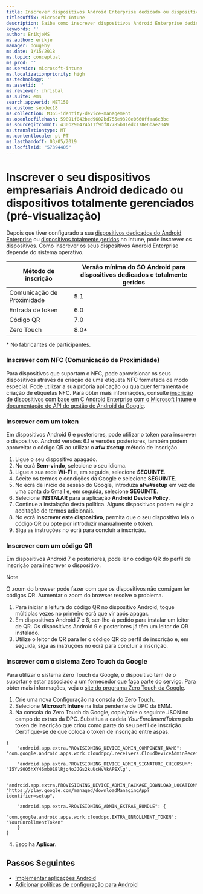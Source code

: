 ```yaml
---
title: Inscrever dispositivos Android Enterprise dedicado ou dispositivos totalmente geridos no Intune
titlesuffix: Microsoft Intune
description: Saiba como inscrever dispositivos Android Enterprise dedicado ou dispositivos totalmente geridos no Intune.
keywords: ''
author: ErikjeMS
ms.author: erikje
manager: dougeby
ms.date: 1/15/2018
ms.topic: conceptual
ms.prod: ''
ms.service: microsoft-intune
ms.localizationpriority: high
ms.technology: ''
ms.assetid: ''
ms.reviewer: chrisbal
ms.suite: ems
search.appverid: MET150
ms.custom: seodec18
ms.collection: M365-identity-device-management
ms.openlocfilehash: 59891f042bed9602bd755e9320e0660ffaa6c3bc
ms.sourcegitcommit: 430b290474b11f9df87785b01edc178e6bae2049
ms.translationtype: MT
ms.contentlocale: pt-PT
ms.lasthandoff: 03/05/2019
ms.locfileid: "57394405"
---
```

# <a name="enroll-your-android-enterprise-dedicated-devices-or-fully-managed-devices-preview"></a>Inscrever o seu dispositivos empresariais Android dedicado ou dispositivos totalmente gerenciados (pré-visualização)

Depois que tiver configurado a sua [dispositivos dedicados do Android Enterprise](android-kiosk-enroll.md) ou [dispositivos totalmente geridos](android-fully-managed-enroll.md) no Intune, pode inscrever os dispositivos. Como inscrever os seus dispositivos Android Enterprise depende do sistema operativo.

| Método de inscrição | Versão mínima do SO Android para dispositivos dedicados e totalmente geridos |
| ----- | ----- |
| Comunicação de Proximidade | 5.1 |
| Entrada de token | 6.0 |
| Código QR | 7.0 |
| Zero Touch  | 8.0\* |

\* No fabricantes de participantes.

### <a name="enroll-by-using-near-field-communication-nfc"></a>Inscrever com NFC (Comunicação de Proximidade)

Para dispositivos que suportam o NFC, pode aprovisionar os seus dispositivos através da criação de uma etiqueta NFC formatada de modo especial. Pode utilizar a sua própria aplicação ou qualquer ferramenta de criação de etiquetas NFC. Para obter mais informações, consulte [inscrição de dispositivos com base em C Android Enterprise com o Microsoft Intune](https://blogs.technet.microsoft.com/cbernier/2018/10/15/nfc-based-android-enterprise-device-enrollment-with-microsoft-intune/) e [documentação de API de gestão de Android da Google](https://developers.google.com/android/management/provision-device#nfc_method).

### <a name="enroll-by-using-a-token"></a>Inscrever com um token

Em dispositivos Android 6 e posteriores, pode utilizar o token para inscrever o dispositivo. Android versões 6.1 e versões posteriores, também podem aproveitar o código QR ao utilizar o **afw #setup** método de inscrição.

1. Ligue o seu dispositivo apagado.
2. No ecrã **Bem-vindo**, selecione o seu idioma.
3. Ligue a sua rede **Wi-Fi** e, em seguida, selecione **SEGUINTE**.
4. Aceite os termos e condições da Google e selecione **SEGUINTE**.
5. No ecrã de início de sessão do Google, introduza **afw#setup** em vez de uma conta do Gmail e, em seguida, selecione **SEGUINTE**.
6. Selecione **INSTALAR** para a aplicação **Android Device Policy**.
7. Continue a instalação desta política.  Alguns dispositivos podem exigir a aceitação de termos adicionais. 
8. No ecrã **Inscrever este dispositivo**, permita que o seu dispositivo leia o código QR ou opte por introduzir manualmente o token.
9. Siga as instruções no ecrã para concluir a inscrição. 

### <a name="enroll-by-using-a-qr-code"></a>Inscrever com um código QR

Em dispositivos Android 7 e posteriores, pode ler o código QR do perfil de inscrição para inscrever o dispositivo.

> [!Note]
> O zoom do browser pode fazer com que os dispositivos não consigam ler códigos QR. Aumentar o zoom do browser resolve o problema.

1. Para iniciar a leitura do código QR no dispositivo Android, toque múltiplas vezes no primeiro ecrã que vir após apagar.
2. Em dispositivos Android 7 e 8, ser-lhe-á pedido para instalar um leitor de QR. Os dispositivos Android 9 e posteriores já têm um leitor de QR instalado.
3. Utilize o leitor de QR para ler o código QR do perfil de inscrição e, em seguida, siga as instruções no ecrã para concluir a inscrição.

### <a name="enroll-by-using-google-zero-touch"></a>Inscrever com o sistema Zero Touch da Google

Para utilizar o sistema Zero Touch da Google, o dispositivo tem de o suportar e estar associado a um fornecedor que faça parte do serviço.  Para obter mais informações, veja o [site do programa Zero Touch da Google](https://www.android.com/enterprise/management/zero-touch/). 

1. Crie uma nova Configuração na consola do Zero Touch.
2. Selecione **Microsoft Intune** na lista pendente de DPC da EMM.
3. Na consola do Zero Touch da Google, copie/cole o seguinte JSON no campo de extras da DPC. Substitua a cadeia *YourEnrollmentToken* pelo token de inscrição que criou como parte do seu perfil de inscrição. Certifique-se de que coloca o token de inscrição entre aspas.

```
{ 
    "android.app.extra.PROVISIONING_DEVICE_ADMIN_COMPONENT_NAME": "com.google.android.apps.work.clouddpc/.receivers.CloudDeviceAdminReceiver", 

    "android.app.extra.PROVISIONING_DEVICE_ADMIN_SIGNATURE_CHECKSUM": "I5YvS0O5hXY46mb01BlRjq4oJJGs2kuUcHvVkAPEXlg", 

    "android.app.extra.PROVISIONING_DEVICE_ADMIN_PACKAGE_DOWNLOAD_LOCATION": "https://play.google.com/managed/downloadManagingApp?identifier=setup", 

    "android.app.extra.PROVISIONING_ADMIN_EXTRAS_BUNDLE": { 
        "com.google.android.apps.work.clouddpc.EXTRA_ENROLLMENT_TOKEN": "YourEnrollmentToken" 
    } 
} 
```
4. Escolha **Aplicar**.


## <a name="next-steps"></a>Passos Seguintes
- [Implementar aplicações Android](apps-deploy.md)
- [Adicionar políticas de configuração para Android](device-profiles.md)

